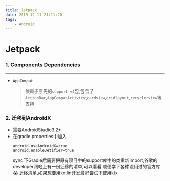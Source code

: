 ```yaml
---
title: Jetpack
date: 2019-12-11 21:11:20
tags: 
    - Android
---
```

# Jetpack

### 1. Components Dependencies

---
  * `AppCompat`
    > 依赖于原先的`support v4`包,包含了`ActionBar`,`AppCompatActivity`,`cardview`,`gridlayout`,`recyclerview`等支持

### 2. 迁移到AndroidX
  * 需要AndroidStudio3.2+
  * 在gradle.properties中加入
    ```
    android.useAndroidX=true
    android.enableJetifier=true
    ```
     sync 下Gradle后需要把原有项目中的support库中的类重新import,谷歌的developer网站上有一份迁移的清单,可以看看,顺便学下各种没用过的官方库😭
     [迁移清单](https://developer.android.com/jetpack/androidx/migrate),如果想要用kotlin开发最好尝试下使用ktx
